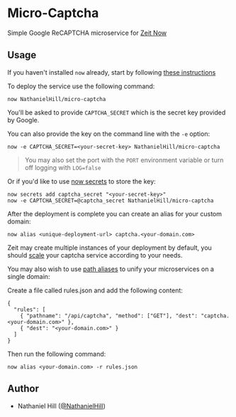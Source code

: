 # Micro-Captcha
Simple Google ReCAPTCHA microservice for [Zeit Now](https://zeit.co/now)

## Usage

If you haven't installed `now` already, start by following [these instructions](https://zeit.co/docs/getting-started/installation)

To deploy the service use the following command:

```
now NathanielHill/micro-captcha
```

You'll be asked to provide `CAPTCHA_SECRET` which is the secret key provided by Google.

You can also provide the key on the command line with the `-e` option:

```
now -e CAPTCHA_SECRET=<your-secret-key> NathanielHill/micro-captcha
```

> You may also set the port with the `PORT` environment variable or turn off logging with `LOG=false`

Or if you'd like to use [now secrets](https://zeit.co/docs/getting-started/secrets) to store the key:

```
now secrets add captcha_secret "<your-secret-key>"
now -e CAPTCHA_SECRET=@captcha_secret NathanielHill/micro-captcha
```

After the deployment is complete you can create an alias for your custom domain:

```
now alias <unique-deployment-url> captcha.<your-domain.com>
```

Zeit may create multiple instances of your deployment by default, you should [scale](https://zeit.co/docs/features/scaling) your captcha service according to your needs.

You may also wish to use [path aliases](https://zeit.co/docs/features/path-aliases) to unify your microservices on a single domain:

Create a file called rules.json and add the following content:

```
{
  "rules": [
    { "pathname": "/api/captcha", "method": ["GET"], "dest": "captcha.<your-domain.com>" },
    { "dest": "<your-domain.com>" }
  ]
}
```

Then run the following command:

```
now alias <your-domain.com> -r rules.json
```

## Author

- Nathaniel Hill ([@NathanielHill](https://github.com/NathanielHill))
